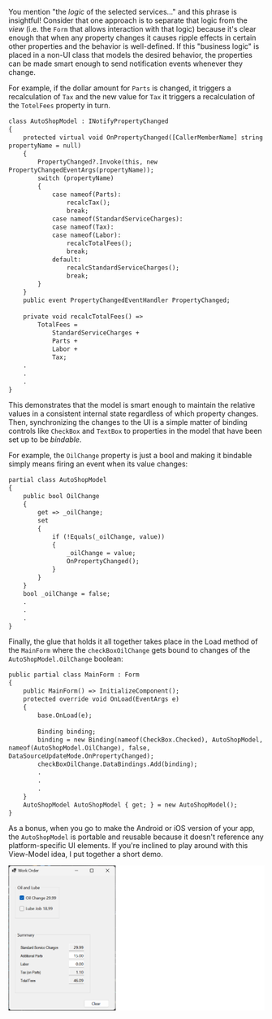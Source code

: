 You mention "the _logic_ of the selected services..." and this phrase is insightful! Consider that one approach is to separate that logic from the _view_ (i.e. the `Form` that allows interaction with that logic) because it's clear enough that when any property changes it causes ripple effects in certain other properties and the behavior is well-defined. If this "business logic" is placed in a non-UI class that models the desired behavior, the properties can be made smart enough to send notification events whenever they change.  

For example, if the dollar amount for `Parts` is changed, it triggers a recalculation of `Tax` and the new value for `Tax` it triggers a recalculation of the `TotelFees` property in turn.

    class AutoShopModel : INotifyPropertyChanged
    {
        protected virtual void OnPropertyChanged([CallerMemberName] string propertyName = null)
        {
            PropertyChanged?.Invoke(this, new PropertyChangedEventArgs(propertyName));
            switch (propertyName)
            {
                case nameof(Parts):
                    recalcTax();
                    break;
                case nameof(StandardServiceCharges):
                case nameof(Tax):
                case nameof(Labor):
                    recalcTotalFees();
                    break;
                default:
                    recalcStandardServiceCharges();
                    break;
            }
        }
        public event PropertyChangedEventHandler PropertyChanged;        

        private void recalcTotalFees() =>
            TotalFees =
                StandardServiceCharges +
                Parts +
                Labor +
                Tax;
        .
        .
        .
    }

This demonstrates that the model is smart enough to maintain the relative values in a consistent internal state regardless of which property changes. Then, synchronizing the changes to the UI is a simple matter of binding controls like `CheckBox` and `TextBox` to properties in the model that have been set up to be *bindable*. 

For example, the `OilChange` property is just a bool and making it bindable simply means firing an event when its value changes:

    partial class AutoShopModel
    {
        public bool OilChange
        {
            get => _oilChange;
            set
            {
                if (!Equals(_oilChange, value))
                {
                    _oilChange = value;
                    OnPropertyChanged();
                }
            }
        }
        bool _oilChange = false;
        .
        .
        .
    }

Finally, the glue that holds it all together takes place in the Load method of the `MainForm` where the `checkBoxOilChange` gets bound to changes of the `AutoShopModel.OilChange` boolean:

    
    public partial class MainForm : Form
    {
        public MainForm() => InitializeComponent();
        protected override void OnLoad(EventArgs e)
        {
            base.OnLoad(e);

            Binding binding;
            binding = new Binding(nameof(CheckBox.Checked), AutoShopModel, nameof(AutoShopModel.OilChange), false, DataSourceUpdateMode.OnPropertyChanged);
            checkBoxOilChange.DataBindings.Add(binding);
            .
            .
            .
        }
        AutoShopModel AutoShopModel { get; } = new AutoShopModel();
    }

As a bonus, when you go to make the Android or iOS version of your app, the `AutoShopModel` is portable and reusable because it doesn't reference any platform-specific UI elements. If you're inclined to play around with this View-Model idea, I put together a short demo.

![Screenshot](https://github.com/IVSoftware/automotive-shop/blob/master/automotive-shop/Screenshots/screenshot.png)